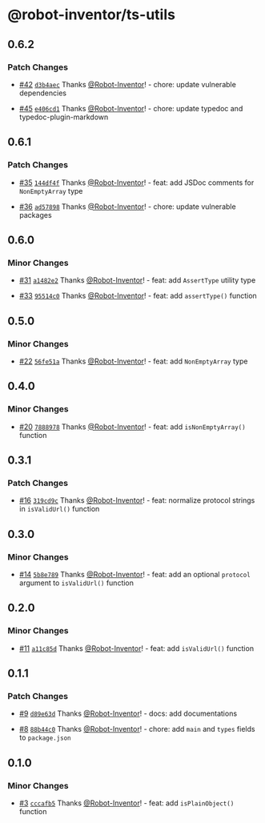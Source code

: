 # @robot-inventor/ts-utils

## 0.6.2

### Patch Changes

- [#42](https://github.com/Robot-Inventor/ts-utils/pull/42) [`d3b4aec`](https://github.com/Robot-Inventor/ts-utils/commit/d3b4aec424a273cdf270e42d5798551bfcc3a9d4) Thanks [@Robot-Inventor](https://github.com/Robot-Inventor)! - chore: update vulnerable dependencies

- [#45](https://github.com/Robot-Inventor/ts-utils/pull/45) [`e406cd1`](https://github.com/Robot-Inventor/ts-utils/commit/e406cd15c464dad400f8171fbebf72444846f9eb) Thanks [@Robot-Inventor](https://github.com/Robot-Inventor)! - chore: update typedoc and typedoc-plugin-markdown

## 0.6.1

### Patch Changes

- [#35](https://github.com/Robot-Inventor/ts-utils/pull/35) [`144df4f`](https://github.com/Robot-Inventor/ts-utils/commit/144df4fd95c851c29c220af7572d7086fb37603e) Thanks [@Robot-Inventor](https://github.com/Robot-Inventor)! - feat: add JSDoc comments for `NonEmptyArray` type

- [#36](https://github.com/Robot-Inventor/ts-utils/pull/36) [`ad57898`](https://github.com/Robot-Inventor/ts-utils/commit/ad578980a74251c5f6891ef567f8014ddb560d8a) Thanks [@Robot-Inventor](https://github.com/Robot-Inventor)! - chore: update vulnerable packages

## 0.6.0

### Minor Changes

- [#31](https://github.com/Robot-Inventor/ts-utils/pull/31) [`a1482e2`](https://github.com/Robot-Inventor/ts-utils/commit/a1482e2bbc9c5f0e277db693a0d31acffcd40938) Thanks [@Robot-Inventor](https://github.com/Robot-Inventor)! - feat: add `AssertType` utility type

- [#33](https://github.com/Robot-Inventor/ts-utils/pull/33) [`95514c0`](https://github.com/Robot-Inventor/ts-utils/commit/95514c0c002d6599c51a437e5ecb114ed5b5655b) Thanks [@Robot-Inventor](https://github.com/Robot-Inventor)! - feat: add `assertType()` function

## 0.5.0

### Minor Changes

- [#22](https://github.com/Robot-Inventor/ts-utils/pull/22) [`56fe51a`](https://github.com/Robot-Inventor/ts-utils/commit/56fe51ad542b299d6dc3601f2eea5a2228aeacc5) Thanks [@Robot-Inventor](https://github.com/Robot-Inventor)! - feat: add `NonEmptyArray` type

## 0.4.0

### Minor Changes

- [#20](https://github.com/Robot-Inventor/ts-utils/pull/20) [`7888978`](https://github.com/Robot-Inventor/ts-utils/commit/78889789a64b229c5e085b6a9560cc46d4af9316) Thanks [@Robot-Inventor](https://github.com/Robot-Inventor)! - feat: add `isNonEmptyArray()` function

## 0.3.1

### Patch Changes

- [#16](https://github.com/Robot-Inventor/ts-utils/pull/16) [`319cd9c`](https://github.com/Robot-Inventor/ts-utils/commit/319cd9c3591b98c39369340a04ff7626345fb9f9) Thanks [@Robot-Inventor](https://github.com/Robot-Inventor)! - feat: normalize protocol strings in `isValidUrl()` function

## 0.3.0

### Minor Changes

- [#14](https://github.com/Robot-Inventor/ts-utils/pull/14) [`5b8e789`](https://github.com/Robot-Inventor/ts-utils/commit/5b8e7899204a94a838634f0660e630bef4435d6a) Thanks [@Robot-Inventor](https://github.com/Robot-Inventor)! - feat: add an optional `protocol` argument to `isValidUrl()` function

## 0.2.0

### Minor Changes

- [#11](https://github.com/Robot-Inventor/ts-utils/pull/11) [`a11c85d`](https://github.com/Robot-Inventor/ts-utils/commit/a11c85d3caa5c7fe2222e046fdfe8769af4b08d9) Thanks [@Robot-Inventor](https://github.com/Robot-Inventor)! - feat: add `isValidUrl()` function

## 0.1.1

### Patch Changes

- [#9](https://github.com/Robot-Inventor/ts-utils/pull/9) [`d89e63d`](https://github.com/Robot-Inventor/ts-utils/commit/d89e63db992f6a155a5a16d62b75d3e35e4881aa) Thanks [@Robot-Inventor](https://github.com/Robot-Inventor)! - docs: add documentations

- [#8](https://github.com/Robot-Inventor/ts-utils/pull/8) [`88b44c0`](https://github.com/Robot-Inventor/ts-utils/commit/88b44c0665917ecb9d36bbc7ae1a8e1a20e30d2b) Thanks [@Robot-Inventor](https://github.com/Robot-Inventor)! - chore: add `main` and `types` fields to `package.json`

## 0.1.0

### Minor Changes

- [#3](https://github.com/Robot-Inventor/ts-utils/pull/3) [`cccafb5`](https://github.com/Robot-Inventor/ts-utils/commit/cccafb51cdd1457cc1d4a5e41e4a75240dabc528) Thanks [@Robot-Inventor](https://github.com/Robot-Inventor)! - feat: add `isPlainObject()` function
